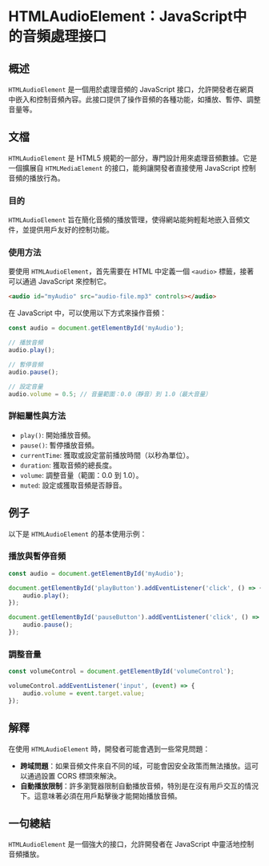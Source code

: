 <!--
Meta Description: # HTMLAudioElement：JavaScript中的音頻處理接口 ## 概述 `HTMLAudioElement` 是一個用於處理音頻的 JavaScript 接口，允許開發者在網頁中嵌入和控制音頻內容。此接口提供了操作音頻的各種功能，如播放、暫停、調整音量等。 ## 文檔 `HTMLAu...
Meta Keywords: audio, htmlaudioelement, javascript, document, getelementbyid
-->

# HTMLAudioElement：JavaScript中的音頻處理接口

## 概述
`HTMLAudioElement` 是一個用於處理音頻的 JavaScript 接口，允許開發者在網頁中嵌入和控制音頻內容。此接口提供了操作音頻的各種功能，如播放、暫停、調整音量等。

## 文檔
`HTMLAudioElement` 是 HTML5 規範的一部分，專門設計用來處理音頻數據。它是一個擴展自 `HTMLMediaElement` 的接口，能夠讓開發者直接使用 JavaScript 控制音頻的播放行為。

### 目的
`HTMLAudioElement` 旨在簡化音頻的播放管理，使得網站能夠輕鬆地嵌入音頻文件，並提供用戶友好的控制功能。

### 使用方法
要使用 `HTMLAudioElement`，首先需要在 HTML 中定義一個 `<audio>` 標籤，接著可以通過 JavaScript 來控制它。

```html
<audio id="myAudio" src="audio-file.mp3" controls></audio>
```

在 JavaScript 中，可以使用以下方式來操作音頻：

```javascript
const audio = document.getElementById('myAudio');

// 播放音頻
audio.play();

// 暫停音頻
audio.pause();

// 設定音量
audio.volume = 0.5; // 音量範圍：0.0（靜音）到 1.0（最大音量）
```

### 詳細屬性與方法
- `play()`: 開始播放音頻。
- `pause()`: 暫停播放音頻。
- `currentTime`: 獲取或設定當前播放時間（以秒為單位）。
- `duration`: 獲取音頻的總長度。
- `volume`: 調整音量（範圍：0.0 到 1.0）。
- `muted`: 設定或獲取音頻是否靜音。

## 例子
以下是 `HTMLAudioElement` 的基本使用示例：

### 播放與暫停音頻
```javascript
const audio = document.getElementById('myAudio');

document.getElementById('playButton').addEventListener('click', () => {
    audio.play();
});

document.getElementById('pauseButton').addEventListener('click', () => {
    audio.pause();
});
```

### 調整音量
```javascript
const volumeControl = document.getElementById('volumeControl');

volumeControl.addEventListener('input', (event) => {
    audio.volume = event.target.value;
});
```

## 解釋
在使用 `HTMLAudioElement` 時，開發者可能會遇到一些常見問題：
- **跨域問題**：如果音頻文件來自不同的域，可能會因安全政策而無法播放。這可以通過設置 CORS 標頭來解決。
- **自動播放限制**：許多瀏覽器限制自動播放音頻，特別是在沒有用戶交互的情況下。這意味著必須在用戶點擊後才能開始播放音頻。

## 一句總結
`HTMLAudioElement` 是一個強大的接口，允許開發者在 JavaScript 中靈活地控制音頻播放。